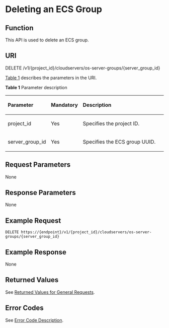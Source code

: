 # Deleting an ECS Group<a name="EN-US_TOPIC_0161097719"></a>

## Function<a name="en-us_topic_0057973160_section59750848"></a>

This API is used to delete an ECS group.

## URI<a name="en-us_topic_0057973160_section886720"></a>

DELETE /v1/\{project\_id\}/cloudservers/os-server-groups/\{server\_group\_id\}

[Table 1](#en-us_topic_0057973160_en-us_topic_0020212650_table62669527)  describes the parameters in the URI.

**Table  1**  Parameter description

<a name="en-us_topic_0057973160_en-us_topic_0020212650_table62669527"></a>
<table><thead align="left"><tr id="en-us_topic_0057973160_en-us_topic_0020212650_row33894570"><th class="cellrowborder" valign="top" width="21.3%" id="mcps1.2.4.1.1"><p id="p5187119"><a name="p5187119"></a><a name="p5187119"></a>Parameter</p>
</th>
<th class="cellrowborder" valign="top" width="17.549999999999997%" id="mcps1.2.4.1.2"><p id="p17503500"><a name="p17503500"></a><a name="p17503500"></a>Mandatory</p>
</th>
<th class="cellrowborder" valign="top" width="61.150000000000006%" id="mcps1.2.4.1.3"><p id="p8497414"><a name="p8497414"></a><a name="p8497414"></a>Description</p>
</th>
</tr>
</thead>
<tbody><tr id="en-us_topic_0057973160_en-us_topic_0020212650_row8419032"><td class="cellrowborder" valign="top" width="21.3%" headers="mcps1.2.4.1.1 "><p id="en-us_topic_0057973160_en-us_topic_0020212650_p10852974"><a name="en-us_topic_0057973160_en-us_topic_0020212650_p10852974"></a><a name="en-us_topic_0057973160_en-us_topic_0020212650_p10852974"></a>project_id</p>
</td>
<td class="cellrowborder" valign="top" width="17.549999999999997%" headers="mcps1.2.4.1.2 "><p id="en-us_topic_0057973160_en-us_topic_0020212650_p6675738"><a name="en-us_topic_0057973160_en-us_topic_0020212650_p6675738"></a><a name="en-us_topic_0057973160_en-us_topic_0020212650_p6675738"></a>Yes</p>
</td>
<td class="cellrowborder" valign="top" width="61.150000000000006%" headers="mcps1.2.4.1.3 "><p id="p37593705"><a name="p37593705"></a><a name="p37593705"></a>Specifies the project ID.</p>
</td>
</tr>
<tr id="en-us_topic_0057973160_row1856062192319"><td class="cellrowborder" valign="top" width="21.3%" headers="mcps1.2.4.1.1 "><p id="en-us_topic_0057973160_p16560926238"><a name="en-us_topic_0057973160_p16560926238"></a><a name="en-us_topic_0057973160_p16560926238"></a>server_group_id</p>
</td>
<td class="cellrowborder" valign="top" width="17.549999999999997%" headers="mcps1.2.4.1.2 "><p id="en-us_topic_0057973160_p5560326232"><a name="en-us_topic_0057973160_p5560326232"></a><a name="en-us_topic_0057973160_p5560326232"></a>Yes</p>
</td>
<td class="cellrowborder" valign="top" width="61.150000000000006%" headers="mcps1.2.4.1.3 "><p id="en-us_topic_0057973160_p94577242237"><a name="en-us_topic_0057973160_p94577242237"></a><a name="en-us_topic_0057973160_p94577242237"></a>Specifies the ECS group UUID.</p>
</td>
</tr>
</tbody>
</table>

## Request Parameters<a name="section5232129133214"></a>

None

## Response Parameters<a name="section1083161923214"></a>

None

## Example Request<a name="en-us_topic_0057973160_section15049613"></a>

```
DELETE https://{endpoint}/v1/{project_id}/cloudservers/os-server-groups/{server_group_id}
```

## Example Response<a name="section7280144719328"></a>

None

## Returned Values<a name="en-us_topic_0057973160_section11059103"></a>

See  [Returned Values for General Requests](returned-values-for-general-requests.md).

## Error Codes<a name="section85821649202813"></a>

See  [Error Code Description](error-code-description.md).

